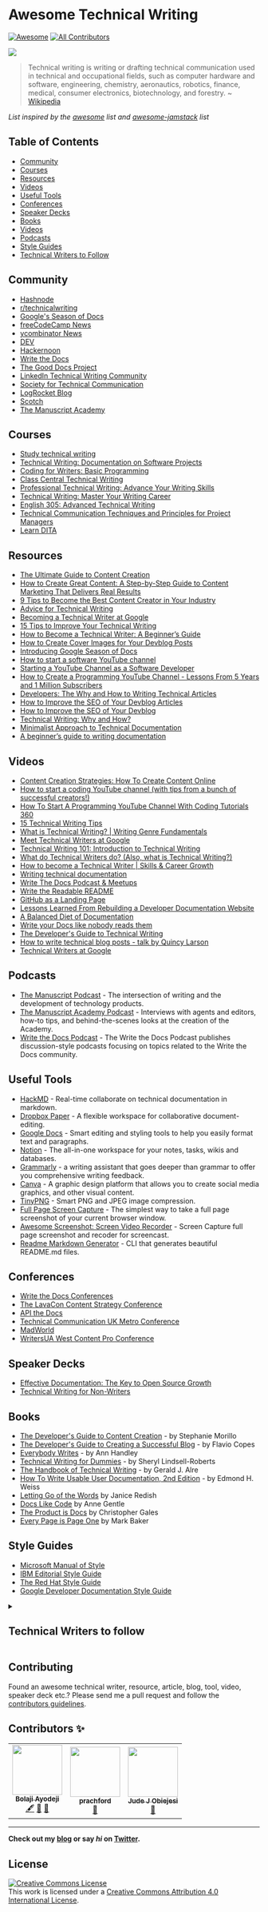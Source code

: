 # Awesome Technical Writing

[![Awesome](https://cdn.rawgit.com/sindresorhus/awesome/d7305f38d29fed78fa85652e3a63e154dd8e8829/media/badge.svg)](https://github.com/sindresorhus/awesome) <!-- ALL-CONTRIBUTORS-BADGE:START - Do not remove or modify this section -->
[![All Contributors](https://img.shields.io/badge/all_contributors-3-orange.svg?style=flat-square)](#contributors-)

<!-- ALL-CONTRIBUTORS-BADGE:END -->

![](https://repository-images.githubusercontent.com/221308953/36034800-6311-11ea-8418-8a1a03c97d81)

> Technical writing is writing or drafting technical communication used in technical and occupational fields, such as computer hardware and software, engineering, chemistry, aeronautics, robotics, finance, medical, consumer electronics, biotechnology, and forestry. ~ [Wikipedia](https://en.wikipedia.org/wiki/Technical_writing)

_List inspired by the [awesome](https://github.com/sindresorhus/awesome) list and [awesome-jamstack](https://github.com/bolajiayodeji/awesome-jamstack) list_

## Table of Contents

- [Community](#community)
- [Courses](#courses)
- [Resources](#resources)
- [Videos](#videos)
- [Useful Tools](#useful-tools)
- [Conferences](#conferences)
- [Speaker Decks](#speaker-decks)
- [Books](#books)
- [Videos](#videos)
- [Podcasts](#podcasts)
- [Style Guides](#style-guides)
- [Technical Writers to Follow](#technical-writers-to-follow)

## Community

- [Hashnode](https://hashnode.com/)
- [r/technicalwriting](https://www.reddit.com/r/technicalwriting/)
- [Google's Season of Docs](https://developers.google.com/season-of-docs/)
- [freeCodeCamp News](https://www.freecodecamp.org/news/)
- [ycombinator News](https://news.ycombinator.com/)
- [DEV](https://dev.to/)
- [Hackernoon](https://hackernoon.com/)
- [Write the Docs ](https://www.writethedocs.org/)
- [The Good Docs Project](https://thegooddocsproject.dev/)
- [LinkedIn Technical Writing Community](https://www.linkedin.com/groups/13705342/)
- [Society for Technical Communication](https://www.stc.org/)
- [LogRocket Blog](https://blog.logrocket.com/)
- [Scotch](https://scotch.io/)
- [The Manuscript Academy](https://manuscriptacademy.com/)

## Courses

- [Study technical writing](https://developers.google.com/tech-writing/overview)
- [Technical Writing: Documentation on Software Projects](https://www.pluralsight.com/courses/technical-writing-software-documentation)
- [Coding for Writers: Basic Programming](https://www.udemy.com/course/coding-for-writers-1-basic-programming/)
- [Class Central Technical Writing](https://www.classcentral.com/course/technical-writing-7117)
- [Professional Technical Writing: Advance Your Writing Skills](https://www.udemy.com/technical-writing-and-editing/)
- [Technical Writing: Master Your Writing Career](https://www.udemy.com/technical-writing/)
- [English 305: Advanced Technical Writing](https://study.com/academy/course/technical-writing-course.html)
- [Technical Communication Techniques and Principles for Project Managers](https://ce.uwec.edu/programs/technical-communication-techniques-and-principles-project-managers/)
- [Learn DITA](https://learningdita.com/)

## Resources

- [The Ultimate Guide to Content Creation](https://blog.hubspot.com/marketing/content-creation)
- [How to Create Great Content: A Step-by-Step Guide to Content Marketing That Delivers Real Results](https://www.inc.com/jeff-haden/how-to-create-great-content-a-step-by-step-guide-to-content-marketing-that-delivers-real-results.html)
- [9 Tips to Become the Best Content Creator in Your Industry](https://www.weidert.com/blog/tips-to-make-you-the-best-content-creator-in-your-industry)
- [Advice for Technical Writing](https://css-tricks.com/advice-for-technical-writing/)
- [Becoming a Technical Writer at Google](https://developers.google.com/tech-writing/becoming)
- [15 Tips to Improve Your Technical Writing](https://thebestschools.org/magazine/technical-writing-tips/)
- [How to Become a Technical Writer: A Beginner’s Guide](https://www.instructionalsolutions.com/blog/become-a-technical-writer)
- [How to Create Cover Images for Your Devblog Posts](https://townhall.hashnode.com/how-to-create-cover-images-for-your-devblog-posts-cjyo53edo000heys1p7iuylpw)
- [Introducing Google Season of Docs](https://bolajiayodeji.com/introducing-google-season-of-docs-ck27y4gzc007ocws12njwqpy2)
- [How to start a software YouTube channel](https://www.freecodecamp.org/news/how-to-start-a-software-youtube-channel/)
- [Starting a YouTube Channel as a Software Developer](https://www.claudiobernasconi.ch/2019/03/20/starting-a-youtube-channel-as-a-software-developer/0)
- [How to Create a Programming YouTube Channel - Lessons From 5 Years and 1 Million Subscribers](https://www.freecodecamp.org/news/how-to-start-a-software-youtube-channel-video-course/)
- [Developers: The Why and How to Writing Technical Articles](https://www.freecodecamp.org/news/developers-the-why-and-how-to-writing-technical-articles-54e824789ef6/)
- [How to Improve the SEO of Your Devblog Articles](https://townhall.hashnode.com/how-to-improve-the-seo-of-your-devblog-articles-cjz3u8lk3003gavs1l071dzoz)
- [How to Improve the SEO of Your Devblog](https://townhall.hashnode.com/how-to-improve-the-seo-of-your-devblog-cjz191c0e00380ks1nbtpwh8f)
- [Technical Writing: Why and How?](https://medium.com/the-andela-way/technical-writing-why-and-how-599f18477cef)
- [Minimalist Approach to Technical Documentation](https://www.utwente.nl/en/bms/ist/minimalism/)
- [A beginner’s guide to writing documentation](https://www.writethedocs.org/guide/writing/beginners-guide-to-docs/)

## Videos

- [Content Creation Strategies: How To Create Content Online](https://www.youtube.com/watch?v=APQoWEqezFc)
- [How to start a coding YouTube channel (with tips from a bunch of successful creators!)](https://www.youtube.com/watch?v=AsTagX5tG4E)
- [How To Start A Programming YouTube Channel With Coding Tutorials 360](https://www.youtube.com/watch?v=aeCRHv4XUPU)
- [15 Technical Writing Tips](https://www.youtube.com/watch?v=Lw4TKCsIumQ)
- [What is Technical Writing? | Writing Genre Fundamentals](https://www.youtube.com/watch?v=9SB4tfD0hxM)
- [Meet Technical Writers at Google](https://www.youtube.com/watch?v=qnnkAWP55Ww)
- [Technical Writing 101: Introduction to Technical Writing](https://www.youtube.com/watch?v=LTDsgd0ytbE&list=PL9RLbEIB-lv-bRTz14iEK4YSxRzxLQfdx)
- [What do Technical Writers do? (Also, what is Technical Writing?)](https://www.youtube.com/watch?v=biocrCx5T_k)
- [How to become a Technical Writer | Skills & Career Growth](https://www.youtube.com/watch?v=8l2KJXIBpB0)
- [Writing technical documentation](https://www.youtube.com/watch?v=a4L9GhldTHo)
- [Write The Docs Podcast & Meetups](https://www.youtube.com/channel/UCUI--N-VWjK93292AaaArCg)
- [Write the Readable README](https://www.youtube.com/watch?v=2dAK42B7qtw)
- [GitHub as a Landing Page](https://www.youtube.com/watch?v=fXMN4X9B8Rg&feature=youtu.be)
- [Lessons Learned From Rebuilding a Developer Documentation Website](https://www.youtube.com/watch?v=s4kS-crtnlQ)
- [A Balanced Diet of Documentation](https://www.youtube.com/watch?v=K-ACxb_Iy5k)
- [Write your Docs like nobody reads them](https://www.youtube.com/watch?v=ye-hCiJ5_Dg)
- [The Developer's Guide to Technical Writing](https://drive.google.com/file/d/1a01iOLh_EYSTdukw_--mFJk-PD_IZXYh/view?fbclid=IwAR0D11PeXf_x4n8KlQJ2XCeY294QHyfnktrfk3cCW2VcSrTsh6zaYisLTqY)
- [How to write technical blog posts - talk by Quincy Larson](https://www.youtube.com/watch?v=YODPgBadj80)
- [Technical Writers at Google](https://www.youtube.com/watch?v=qnnkAWP55Ww)

## Podcasts

- [The Manuscript Podcast](https://brenobarreto.co/the-manuscript-podcast/) - The intersection of writing and the development of technology products.
- [The Manuscript Academy Podcast](podcast) - Interviews with agents and editors, how-to tips, and behind-the-scenes looks at the creation of the Academy.
- [Write the Docs Podcast](https://podcast.writethedocs.org/) - The Write the Docs Podcast publishes discussion-style podcasts focusing on topics related to the Write the Docs community.

## Useful Tools

- [HackMD](https://hackmd.io/) - Real-time collaborate on technical documentation in markdown.
- [Dropbox Paper](https://www.dropbox.com/paper) - A flexible workspace for collaborative document-editing.
- [Google Docs](https://docs.google.com/) - Smart editing and styling tools to help you easily format text and paragraphs.
- [Notion](https://notion.so) - The all-in-one workspace for your notes, tasks, wikis and databases.
- [Grammarly](https://www.grammarly.com/) - a writing assistant that goes deeper than grammar to offer you comprehensive writing feedback.
- [Canva](https://www.canva.com/) - A graphic design platform that allows you to create social media graphics, and other visual content.
- [TinyPNG](https://tinypng.com/) - Smart PNG and JPEG image compression.
- [Full Page Screen Capture](https://chrome.google.com/webstore/detail/full-page-screen-capture/fdpohaocaechififmbbbbbknoalclacl?hl=en) - The simplest way to take a full page screenshot of your current browser window.
- [Awesome Screenshot: Screen Video Recorder](https://chrome.google.com/webstore/detail/awesome-screenshot-screen/nlipoenfbbikpbjkfpfillcgkoblgpmj?hl=en) - Screen Capture full page screenshot and recoder for screencast.
- [Readme Markdown Generator](https://github.com/kefranabg/readme-md-generator) - CLI that generates beautiful README.md files.

## Conferences

- [Write the Docs Conferences](https://www.writethedocs.org/conf/)
- [The LavaCon Content Strategy Conference ](https://lavacon.org/)
- [API the Docs](https://apithedocs.org/)
- [Technical Communication UK Metro Conference](http://technicalcommunicationuk.com/)
- [MadWorld](https://www.madcapsoftware.com/madworld-conferences/)
- [WritersUA West Content Pro Conference](http://west.writersua.com/)

## Speaker Decks

- [Effective Documentation: The Key to Open Source Growth](https://slides.com/bolajiayodeji/effective-oss-docs)
- [Technical Writing for Non-Writers](https://speakerdeck.com/taroth21/technical-writing-for-non-writers)

## Books

- [The Developer's Guide to Content Creation](https://www.developersguidetocontent.com/) - by Stephanie Morillo
- [The Developer's Guide to Creating a Successful Blog](https://gumroad.com/l/successfulblog) - by Flavio Copes
- [Everybody Writes](https://www.goodreads.com/book/show/23001125-everybody-writes) - by Ann Handley
- [Technical Writing for Dummies](http://www.amazon.co.uk/Technical-Writing-Dummies-Sheryl-Lindsell-Roberts/dp/0764553089/ref=sr_1_1?ie=UTF8&s=books&qid=1283958591&sr=8-1) - by Sheryl Lindsell-Roberts
- [The Handbook of Technical Writing](https://www.amazon.com/gp/aw/d/1457675528/ref=cm_cr_arp_mb_bdcrb_top?ie=UTF8) - by Gerald J. Alre
- [How To Write Usable User Documentation, 2nd Edition](https://www.amazon.com/How-Write-Usable-User-Documentation/dp/0897746392/ref=sr_1_1) - by Edmond H. Weiss
- [Letting Go of the Words](https://www.goodreads.com/book/show/1135441.Letting_Go_of_the_Words) by Janice Redish
- [Docs Like Code](https://www.amazon.com/Docs-Like-Code-Anne-Gentle/dp/1365816079) by Anne Gentle
- [The Product is Docs](https://www.goodreads.com/book/show/37563319-the-product-is-docs) by Christopher Gales
- [Every Page is Page One](https://www.amazon.com/Every-Page-One-Topic-Based-Communication/dp/1937434281) by Mark Baker

## Style Guides

- [Microsoft Manual of Style](https://ptgmedia.pearsoncmg.com/images/9780735648715/samplepages/9780735648715.pdf)
- [IBM Editorial Style Guide](https://www.ibm.com/developerworks/library/styleguidelines/)
- [The Red Hat Style Guide](https://stylepedia.net/style/)
- [Google Developer Documentation Style Guide](https://developers.google.com/style/)

<details>
  <summary>

## Technical Writers to follow

  </summary>

| Name              | Link to Blog                       | Blog Niche                                  | Link to Twitter                                       |
| ----------------- | ---------------------------------- | ------------------------------------------- | ----------------------------------------------------- |
| Bolaji Ayodeji    | https://bolajiayodeji.com          | Web Development, JAMstack, A11y             | [@iambolajiayo](https://twitter.com/iambolajiayo)     |
| Angie Jones       | https://angiejones.tech            | Test Automation, Java                       | [@techgirl1908](https://twitter.com/techgirl1908)     |
| Sarah Drasner     | https://sarah.dev/writing          | Web Development, Vuejs, SVGs                | [@sarah_edo](https://twitter.com/sarah_edo)           |
| Prosper Otemuyiwa | https://medium.com/@unicodeveloper | All things Technical & Magical              | [@unicodeveloper](https://twitter.com/unicodeveloper) |
| Ire Aderinokun    | https://bitsofco.de                | Frontend Development, JavaScript            | [@ireaderinokun](https://twitter.com/ireaderinokun)   |
| Tom Johnson       | https://idratherbewriting.com      | Technical Writing and API lessons           | [@tomjohnson](https://twitter.com/tomjohnson)         |
| Anne Gentle       | https://justwriteclick.com         | Doc as Code                                 | [@annegentle](https://twitter.com/annegentle)         |
| Kayce Basques     | https://kayce.basqu.es/blog        | Dev tools and Documentation                 | [@kaycebasques](https://twitter.com/kaycebasques)     |
| Tania Rascia      | https://taniarascia.com            | Modern JavaScript, Node.js, and development | [@taniarascia](https://twitter.com/taniarascia)       |
| SWYX              | https://swyx.io/writing            | Web Development, React and Tech             | [@swyx](https://twitter.com/swyx)                     |
| Sean C Davis      | https://cobwwweb.com/              | Web Development, JamStack                   | [@seancdavis29](https://twitter.com/seancdavis29)     |

 </details>

## Contributing

Found an awesome technical writer, resource, article, blog, tool, video, speaker deck etc.? Please send me a pull request and follow the [contributors guidelines](/CONTRIBUTING.md).

## Contributors ✨

<!-- ALL-CONTRIBUTORS-LIST:START - Do not remove or modify this section -->
<!-- prettier-ignore-start -->
<!-- markdownlint-disable -->
<table>
  <tr>
    <td align="center"><a href="https://www.patreon.com/bolajiayodeji"><img src="https://avatars2.githubusercontent.com/u/30334776?v=4" width="100px;" alt=""/><br /><sub><b>Bolaji Ayodeji</b></sub></a><br /><a href="#content-BolajiAyodeji" title="Content">🖋</a> <a href="https://github.com/BolajiAyodeji/awesome-technical-writing/commits?author=BolajiAyodeji" title="Documentation">📖</a> <a href="#design-BolajiAyodeji" title="Design">🎨</a></td>
    <td align="center"><a href="https://github.com/prachford"><img src="https://avatars2.githubusercontent.com/u/59001653?v=4" width="100px;" alt=""/><br /><sub><b>prachford</b></sub></a><br /><a href="https://github.com/BolajiAyodeji/awesome-technical-writing/commits?author=prachford" title="Documentation">📖</a></td>
    <td align="center"><a href="https://iamjude.xyz"><img src="https://avatars3.githubusercontent.com/u/44995419?v=4" width="100px;" alt=""/><br /><sub><b>Jude J Obiejesi</b></sub></a><br /><a href="https://github.com/BolajiAyodeji/awesome-technical-writing/commits?author=JaybeeClassical" title="Documentation">📖</a></td>
  </tr>
</table>

<!-- markdownlint-enable -->
<!-- prettier-ignore-end -->

<!-- ALL-CONTRIBUTORS-LIST:END -->

---

**Check out my [blog](https://bolajiayodeji.com) or say _hi_ on [Twitter](https://twitter.com/iambolajiayo).**

## License

<a rel="license" href="http://creativecommons.org/licenses/by/4.0/"><img alt="Creative Commons License" style="border-width:0" src="https://i.creativecommons.org/l/by/4.0/88x31.png" /></a><br />This work is licensed under a <a rel="license" href="http://creativecommons.org/licenses/by/4.0/">Creative Commons Attribution 4.0 International License</a>.
